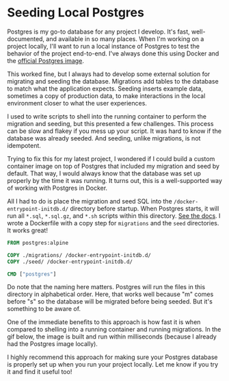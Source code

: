 # Seeding Local Postgres

Postgres is my go-to database for any project I develop. It's fast, well-documented, and available in so many places. When I'm working on a project locally, I'll want to run a local instance of Postgres to test the behavior of the project end-to-end. I've always done this using Docker and the [official Postgres image](https://hub.docker.com/_/postgres).

This worked fine, but I always had to develop some external solution for migrating and seeding the database. Migrations add tables to the database to match what the application expects. Seeding inserts example data, sometimes a copy of production data, to make interactions in the local environment closer to what the user experiences.

I used to write scripts to shell into the running container to perform the migration and seeding, but this presented a few challenges. This process can be slow and flakey if you mess up your script. It was hard to know if the database was already seeded. And seeding, unlike migrations, is not idempotent.

Trying to fix this for my latest project, I wondered if I could build a custom container image on top of Postgres that included my migration and seed by default. That way, I would always know that the database was set up properly by the time it was running. It turns out, this is a well-supported way of working with Postgres in Docker.

All I had to do is place the migration and seed SQL into the `/docker-entrypoint-initdb.d/` directory before startup. When Postgres starts, it will run all `*.sql`, `*.sql.gz`, and `*.sh` scripts within this directory. [See the docs](https://github.com/docker-library/docs/blob/master/postgres/README.md#initialization-scripts). I wrote a Dockerfile with a copy step for `migrations` and the `seed` directories. It works great!

```Dockerfile
FROM postgres:alpine

COPY ./migrations/ /docker-entrypoint-initdb.d/
COPY ./seed/ /docker-entrypoint-initdb.d/

CMD ["postgres"]
```

Do note that the naming here matters. Postgres will run the files in this directory in alphabetical order. Here, that works well because "m" comes before "s" so the database will be migrated before being seeded. But it's something to be aware of.

One of the immediate benefits to this approach is how fast it is when compared to shelling into a running container and running migrations. In the gif below, the image is built and run within milliseconds (because I already had the Postgres image locally).

I highly recommend this approach for making sure your Postgres database is properly set up when you run your project locally. Let me know if you try it and find it useful too!
